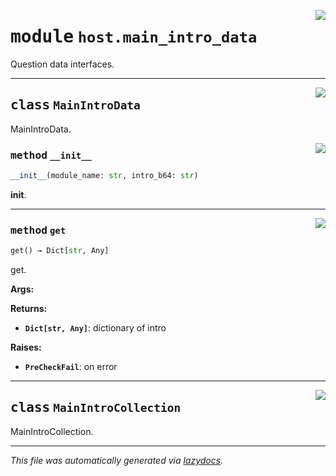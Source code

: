 <!-- markdownlint-disable -->

<a href="../src/pyquanda/host/main_intro_data.py#L0"><img align="right" style="float:right;" src="https://img.shields.io/badge/-source-cccccc?style=flat-square"></a>

# <kbd>module</kbd> `host.main_intro_data`
Question data interfaces. 



---

<a href="../src/pyquanda/host/main_intro_data.py#L12"><img align="right" style="float:right;" src="https://img.shields.io/badge/-source-cccccc?style=flat-square"></a>

## <kbd>class</kbd> `MainIntroData`
MainIntroData. 

<a href="../src/pyquanda/host/main_intro_data.py#L15"><img align="right" style="float:right;" src="https://img.shields.io/badge/-source-cccccc?style=flat-square"></a>

### <kbd>method</kbd> `__init__`

```python
__init__(module_name: str, intro_b64: str)
```

__init__. 




---

<a href="../src/pyquanda/host/main_intro_data.py#L25"><img align="right" style="float:right;" src="https://img.shields.io/badge/-source-cccccc?style=flat-square"></a>

### <kbd>method</kbd> `get`

```python
get() → Dict[str, Any]
```

get. 



**Args:**
 



**Returns:**
 
 - <b>`Dict[str, Any]`</b>:  dictionary of intro 



**Raises:**
 
 - <b>`PreCheckFail`</b>:  on error 


---

<a href="../src/pyquanda/host/main_intro_data.py#L53"><img align="right" style="float:right;" src="https://img.shields.io/badge/-source-cccccc?style=flat-square"></a>

## <kbd>class</kbd> `MainIntroCollection`
MainIntroCollection. 







---

_This file was automatically generated via [lazydocs](https://github.com/ml-tooling/lazydocs)._
